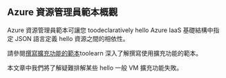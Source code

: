 

## <a name="overview-of-azure-resource-manager-templates"></a>Azure 資源管理員範本概觀
Azure 資源管理員範本可讓您 toodeclaratively hello Azure IaaS 基礎結構中指定 JSON 語言定義 hello 資源之間的相依性。

請參閱[撰寫擴充功能的範本](../articles/virtual-machines/windows/template-description.md?toc=%2fazure%2fvirtual-machines%2fwindows%2ftoc.json)toolearn 深入了解撰寫使用擴充功能的範本。

本文章中我們將了解疑難排解某些 hello 一般 VM 擴充功能失敗。

